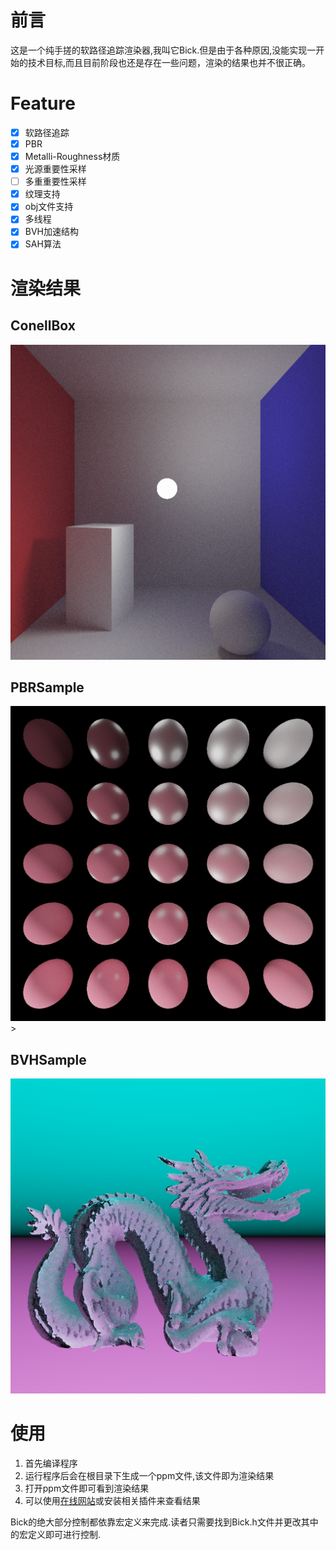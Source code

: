 # 前言

这是一个纯手搓的软路径追踪渲染器,我叫它Bick.但是由于各种原因,没能实现一开始的技术目标,而且目前阶段也还是存在一些问题，渲染的结果也并不很正确。

# Feature

- [x] 软路径追踪
- [x] PBR
- [x] Metalli-Roughness材质
- [x] 光源重要性采样
- [ ] 多重重要性采样
- [x] 纹理支持
- [x] obj文件支持
- [x] 多线程
- [x] BVH加速结构
- [x] SAH算法

# 渲染结果

## ConellBox

<img src = "result\ConellBox.png" alt = "ConellBox@1024ssp" >


## PBRSample

<img src = "result\PBM.png" alt = "PBMSample@1024ssp" >>

## BVHSample

<img src = "result\dragon.png" alt = "dragon_871k@8ssp" >

# 使用

1. 首先编译程序
2. 运行程序后会在根目录下生成一个ppm文件,该文件即为渲染结果
3. 打开ppm文件即可看到渲染结果
4. 可以使用[在线网站](https://www.ezyzip.com/cn-view-ppm.html)或安装相关插件来查看结果

Bick的绝大部分控制都依靠宏定义来完成.读者只需要找到Bick.h文件并更改其中的宏定义即可进行控制.

<!-- # Reference
- [Games101](https://www.bilibili.com/video/BV1X7411F744/?spm_id_from=333.337.search-card.all.click)
- [PBRT](https://pbr-book.org/)
- [Games202](https://www.bilibili.com/video/BV1YK4y1T7yY/?spm_id_from=333.337.search-card.all.click)
- [Games104](https://www.bilibili.com/video/BV1oU4y1R7Km/?spm_id_from=333.337.search-card.all.click)
- [LearnOpenGL](https://learnopengl.com/)
- [OneWeekRayTracingSeries](https://raytracing.github.io/)
- [Fundamentals of Computer Graphics](http://repo.darmajaya.ac.id/5422/1/Fundamentals%20of%20Computer%20Graphics%2C%20Fourth%20Edition%20%28%20PDFDrive%20%29.pdf)
- [Whitted Ray Tracing](https://cglab.gist.ac.kr/courses/spring2019CG/2019_05_13_Whitted_Ray_Tracing.pdf)
- [Ray and Path Tracing](https://www.realtimerendering.com/erich/Ray_and_Path_Tracing_Today.pdf)
- [The Cherno - Ray Tracing Series](https://www.youtube.com/watch?v=gfW1Fhd9u9Q&list=PLlrATfBNZ98edc5GshdBtREv5asFW3yXl&ab_channel=TheCherno)
- [CodingAdvanture-RayTracing](https://www.youtube.com/watch?v=Qz0KTGYJtUk&t=454s&ab_channel=SebastianLague)
- [Wikipedia - Path tracing](https://en.wikipedia.org/wiki/Path_tracing)
- [ZhiHu-Mao](https://zhuanlan.zhihu.com/p/28059221)
- [ZhiHu-tkstar](https://zhuanlan.zhihu.com/p/146144853)
- [ZhiHu-Wang](https://zhuanlan.zhihu.com/p/370162390) -->
